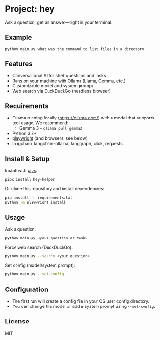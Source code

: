 # Project: hey

Ask a question, get an answer—right in your terminal.

## Example
```
python main.py what was the command to list files in a directory
```

## Features
- Conversational AI for shell questions and tasks
- Runs on your machine with Ollama (Llama, Gemma, etc.)
- Customizable model and system prompt
- Web search via DuckDuckGo (headless browser)

## Requirements
- Ollama running locally (https://ollama.com/) with a model that supports tool usage. We recommend:
  - Gemma 3 - `ollama pull gemma3`
- Python 3.8+
- [playwright](https://playwright.dev/python/) (and browsers, see below)
- langchain, langchain-ollama, langgraph, click, requests

## Install & Setup
Install with [pipx](https://pypa.github.io/pipx/):
```sh
pipx install hey-helper
```

Or clone this repository and install dependencies:
```sh
pip install -r requirements.txt
python -m playwright install
```

## Usage
Ask a question:
```sh
python main.py <your question or task>
```

Force web search (DuckDuckGo):
```sh
python main.py --search <your question>
```

Set config (model/system prompt):
```sh
python main.py --set-config
```

## Configuration
- The first run will create a config file in your OS user config directory.
- You can change the model or add a system prompt using `--set-config`.

## License
MIT
